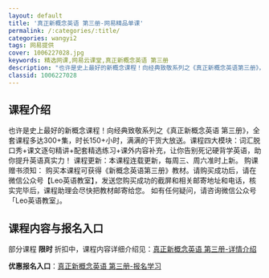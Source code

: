 ```yaml
---
layout: default
title: '真正新概念英语 第三册-网易精品单课'
permalink: /:categories/:title/
categories: wangyi2
tags: 网易提供
cover: 1006227028.jpg
keywords: 精选网课,网易云课堂,真正新概念英语 第三册
description: "也许是史上最好的新概念课程！向经典致敬系列之《真正新概念英语第三册》，全套课程多达300+集，时长150+小时，满满的干货大放送。课程四大模块：词汇脱口秀+课文逐句精讲+配套精选练习+课外内"
classid: 1006227028
---
```


## 课程介绍

也许是史上最好的新概念课程！向经典致敬系列之《真正新概念英语 第三册》，全套课程多达300+集，时长150+小时，满满的干货大放送。课程四大模块：词汇脱口秀+课文逐句精讲+配套精选练习+课外内容补充，让你告别死记硬背学英语，助你提升英语真实力！
课程更新：本课程连载更新，每周三、周六准时上新。
购课赠书须知：
购买本课程可获得《新概念英语第三册》教材。请购买成功后，请在微信公众号【Leo英语教室】，发送您购买成功的截屏和相关邮寄地址和电话，核实完毕后，课程助理会尽快把教材邮寄给您。
如有任何疑问，请咨询微信公众号「Leo英语教室」。

## 课程内容与报名入口

部分课程 **限时** 折扣中，课程内容详细介绍见：[真正新概念英语 第三册-详情介绍](https://study.163.com/course/introduction/1006227028.htm?share=1&shareId=1025206652&utm_campaign=share&utm_medium=iphoneShare&utm_source=&utm_u=1025206652)

**优惠报名入口**：[真正新概念英语 第三册-报名学习](https://study.163.com/course/introduction/1006227028.htm?share=1&shareId=1025206652&utm_campaign=share&utm_medium=iphoneShare&utm_source=&utm_u=1025206652)

